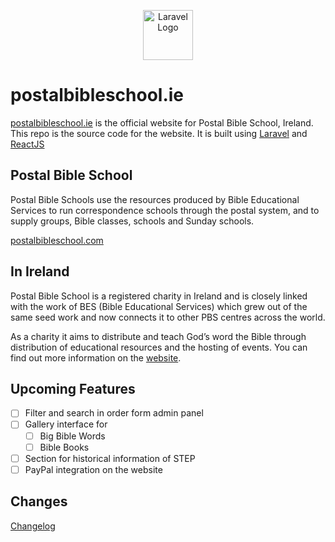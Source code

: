 <p align="center">
<a href="https://www.postalbibleschool.ie" target="_blank"><img src="https://www.postalbibleschool.ie/favicon.png" width="80" alt="Laravel Logo"></a>
</p>

# postalbibleschool.ie

[postalbibleschool.ie](https://www.postalbibleschool.ie/) is the official website for Postal Bible School, Ireland. This repo is the source code for the website. It is built using [Laravel](https://laravel.com/) and [ReactJS](https://https://react.dev/)

## Postal Bible School

Postal Bible Schools use the resources produced by Bible Educational Services to run correspondence schools through the postal system, and to supply groups, Bible classes, schools and Sunday schools.

[postalbibleschool.com](https://www.postalbibleschool.com)

## In Ireland

Postal Bible School is a registered charity in Ireland and is closely linked with the work of BES (Bible Educational Services) which grew out of the same seed work and now connects it to other PBS centres across the world.

As a charity it aims to distribute and teach God’s word the Bible through distribution of educational resources and the hosting of events. You can find out more information on the [website](https://www.postalbibleschool.ie/about).

## Upcoming Features

- [ ] Filter and search in order form admin panel
- [ ] Gallery interface for 
  - [ ] Big Bible Words
  - [ ] Bible Books
- [ ] Section for historical information of STEP
- [ ] PayPal integration on the website

## Changes

[Changelog][]

[changelog]: https://github.com/pbs-ie/laravel-server/blob/main/CHANGELOG.md